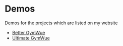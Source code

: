 # Demos
Demos for the projects which are listed on my website

 - [Better GymWue](https://fosefx.github.io/Project-Demos/BGW/index.html)
 - [Ultimate GymWue](https://fosefx.github.io/Project-Demos/UGW/index.html)


